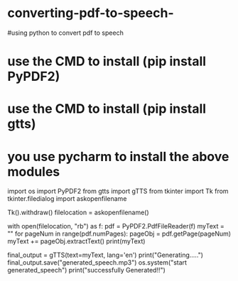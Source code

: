 # converting-pdf-to-speech-
#using python to convert pdf to speech
# use the CMD to install (pip install PyPDF2)
# use the CMD to install (pip install gtts)
# you use pycharm to install the above modules 

import os
import PyPDF2
from gtts import gTTS
from tkinter import Tk
from tkinter.filedialog import askopenfilename

Tk().withdraw()
filelocation = askopenfilename()

with open(filelocation, "rb") as f:
    pdf = PyPDF2.PdfFileReader(f)
    myText = ""
    for pageNum in range(pdf.numPages):
        pageObj = pdf.getPage(pageNum)
        myText += pageObj.extractText()
print(myText)

final_output = gTTS(text=myText, lang='en')
print("Generating.....")
final_output.save("generated_speech.mp3")
os.system("start generated_speech")
print("successfully Generated!!")

